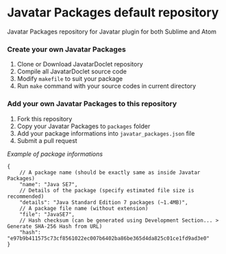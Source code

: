 Javatar Packages default repository
===============

Javatar Packages repository for Javatar plugin for both Sublime and Atom

### Create your own Javatar Packages
 1. Clone or Download JavatarDoclet repository
 2. Compile all JavatarDoclet source code
 3. Modify `makefile` to suit your package
 4. Run `make` command with your source codes in current directory

### Add your own Javatar Packages to this repository
 1. Fork this repository
 2. Copy your Javatar Packages to `packages` folder
 3. Add your package informations into `javatar_packages.json` file
 4. Submit a pull request
 
 *Example of package informations*
 
```
{
	// A package name (should be exactly same as inside Javatar Packages)
	"name": "Java SE7",
	// Details of the package (specify estimated file size is recommended)
	"details": "Java Standard Edition 7 packages (~1.4MB)",
	// A package file name (without extension)
	"file": "JavaSE7",
	// Hash checksum (can be generated using Development Section... > Generate SHA-256 Hash from URL)
	"hash": "e97b9b411575c73cf8561022ec007b6402ba86be365d4da825c01ce1fd9ad3e0"
}
```